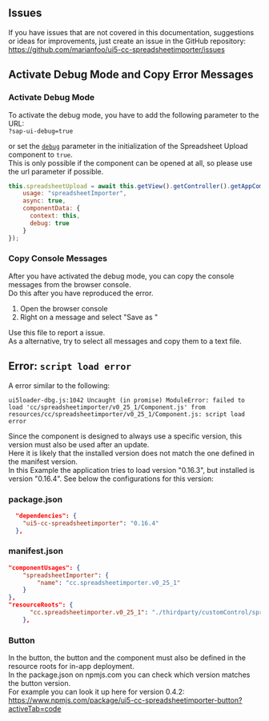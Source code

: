 ## Issues

If you have issues that are not covered in this documentation, suggestions or ideas for improvements, just create an issue in the GitHub repository:  
<https://github.com/marianfoo/ui5-cc-spreadsheetimporter/issues>

## Activate Debug Mode and Copy Error Messages

### Activate Debug Mode

To activate the debug mode, you have to add the following parameter to the URL:  
`?sap-ui-debug=true`

or set the [`debug`](Configuration.md#debug) parameter in the initialization of the Spreadsheet Upload component to `true`.  
This is only possible if the component can be opened at all, so please use the url parameter if possible.

```js
this.spreadsheetUpload = await this.getView().getController().getAppComponent().createComponent({
    usage: "spreadsheetImporter",
    async: true,
    componentData: {
      context: this,
      debug: true
    }
});
```

### Copy Console Messages

After you have activated the debug mode, you can copy the console messages from the browser console.  
Do this after you have reproduced the error.  

1. Open the browser console
2. Right on a message and select "Save as "

Use this file to report a issue.  
As a alternative, try to select all messages and copy them to a text file.

## Error: `script load error`

A error similar to the following:

`
ui5loader-dbg.js:1042 Uncaught (in promise) ModuleError: failed to load 'cc/spreadsheetimporter/v0_25_1/Component.js' from resources/cc/spreadsheetimporter/v0_25_1/Component.js: script load error
`

Since the component is designed to always use a specific version, this version must also be used after an update.  
Here it is likely that the installed version does not match the one defined in the manifest version.  
In this Example the application tries to load version "0.16.3", but installed is version "0.16.4".
See below the configurations for this version:

### package.json

```json
  "dependencies": {
    "ui5-cc-spreadsheetimporter": "0.16.4"
  },
```

### manifest.json

```json
"componentUsages": {
    "spreadsheetImporter": {
        "name": "cc.spreadsheetimporter.v0_25_1"
    }
},
"resourceRoots": {
      "cc.spreadsheetimporter.v0_25_1": "./thirdparty/customControl/spreadsheetImporter/v0_25_1"
    },
```

### Button

In the button, the button and the component must also be defined in the resource roots for in-app deployment.  
In the package.json on npmjs.com you can check which version matches the button version.  
For example you can look it up here for version 0.4.2:  
<https://www.npmjs.com/package/ui5-cc-spreadsheetimporter-button?activeTab=code>
